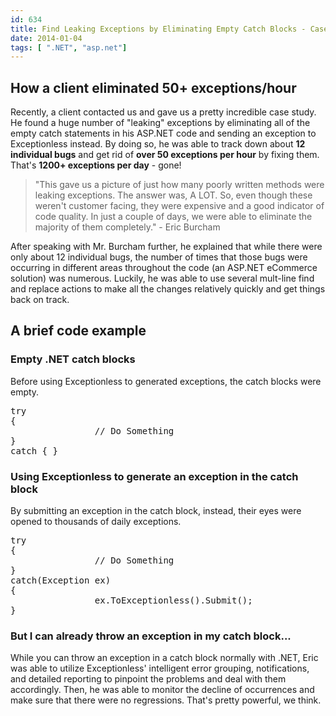 ```yaml
---
id: 634
title: Find Leaking Exceptions by Eliminating Empty Catch Blocks - Case Study
date: 2014-01-04
tags: [ ".NET", "asp.net"]
---
```

## How a client eliminated 50+ exceptions/hour

Recently, a client contacted us and gave us a pretty incredible case study. He found a huge number of "leaking" exceptions by eliminating all of the empty catch statements in his ASP.NET code and sending an exception to Exceptionless instead. By doing so, he was able to track down about **12 individual bugs** and get rid of **over 50 exceptions per hour** by fixing them. That's **1200+ exceptions per day** - gone!<!--more-->

> "This gave us a picture of just how many poorly written methods were leaking exceptions. The answer was, A LOT. So, even though these weren't customer facing, they were expensive and a good indicator of code quality. In just a couple of days, we were able to eliminate the majority of them completely." - Eric Burcham

After speaking with Mr. Burcham further, he explained that while there were only about 12 individual bugs, the number of times that those bugs were occurring in different areas throughout the code (an ASP.NET eCommerce solution) was numerous. Luckily, he was able to use several mult-line find and replace actions to make all the changes relatively quickly and get things back on track.

## A brief code example

### Empty .NET catch blocks

Before using Exceptionless to generated exceptions, the catch blocks were empty.

<pre>try
{
                // Do Something
}
catch { }</pre>

### Using Exceptionless to generate an exception in the catch block

By submitting an exception in the catch block, instead, their eyes were opened to thousands of daily exceptions.

<pre>try
{
                // Do Something
}
catch(Exception ex)
{
                ex.ToExceptionless().Submit();
}</pre>

<h3>
  But I can already throw an exception in my catch block...
</h3>

While you can throw an exception in a catch block normally with .NET, Eric was able to utilize Exceptionless' intelligent error grouping, notifications, and detailed reporting to pinpoint the problems and deal with them accordingly. Then, he was able to monitor the decline of occurrences and make sure that there were no regressions. That's pretty powerful, we think.
